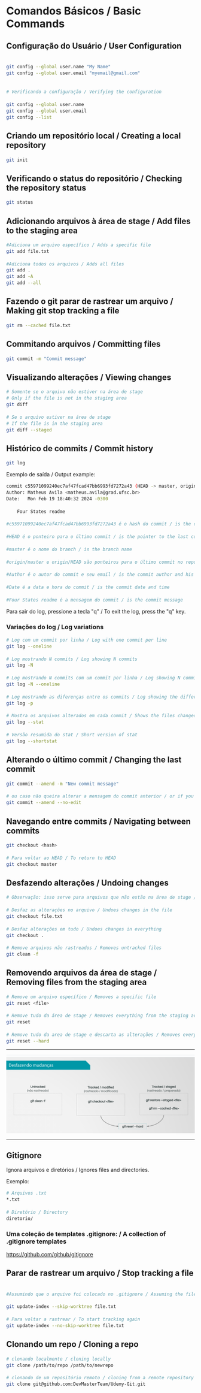 # Comandos Básicos / Basic Commands

## Configuração do Usuário / User Configuration
```bash

git config --global user.name "My Name"
git config --global user.email "myemail@gmail.com"


# Verificando a configuração / Verifying the configuration

git config --global user.name
git config --global user.email
git config --list    
```

## Criando um repositório local / Creating a local repository
```bash
git init
```

## Verificando o status do repositório / Checking the repository status
```bash
git status
```

## Adicionando arquivos à área de stage / Add files to the staging area
```bash
#Adiciona um arquivo específico / Adds a specific file
git add file.txt

#Adiciona todos os arquivos / Adds all files
git add .
git add -A
git add --all
```

## Fazendo o git parar de rastrear um arquivo / Making git stop tracking a file
```bash
git rm --cached file.txt
```

## Commitando arquivos / Committing files
```bash
git commit -m "Commit message"
```

## Visualizando alterações / Viewing changes
```bash
# Somente se o arquivo não estiver na área de stage
# Only if the file is not in the staging area
git diff

# Se o arquivo estiver na área de stage
# If the file is in the staging area
git diff --staged
```

## Histórico de commits / Commit history
```bash
git log
```

Exemplo de saída / Output example:
```bash
commit c55971099240ec7af47fcad47bb6993fd7272a43 (HEAD -> master, origin/master, origin/HEAD)
Author: Matheus Avila <matheus.avila@grad.ufsc.br>
Date:   Mon Feb 19 18:40:32 2024 -0300

    Four States readme

#c55971099240ec7af47fcad47bb6993fd7272a43 é o hash do commit / is the commit hash

#HEAD é o ponteiro para o último commit / is the pointer to the last commit

#master é o nome do branch / is the branch name

#origin/master e origin/HEAD são ponteiros para o último commit no repositório remoto / are pointers to the last commit in the remote repository

#Author é o autor do commit e seu email / is the commit author and his email

#Date é a data e hora do commit / is the commit date and time

#Four States readme é a mensagem do commit / is the commit message

```
Para sair do log, pressione a tecla "q" / To exit the log, press the "q" key.

### Variações do log / Log variations
```bash
# Log com um commit por linha / Log with one commit per line
git log --oneline

# Log mostrando N commits / Log showing N commits
git log -N

# Log mostrando N commits com um commit por linha / Log showing N commits with one commit per line
git log -N --oneline

# Log mostrando as diferenças entre os commits / Log showing the differences between commits
git log -p

# Mostra os arquivos alterados em cada commit / Shows the files changed in each commit
git log --stat

# Versão resumida do stat / Short version of stat
git log --shortstat
```

## Alterando o último commit / Changing the last commit
```bash
git commit --amend -m "New commit message"

# ou caso não queira alterar a mensagem do commit anterior / or if you don't want to change the previous commit message
git commit --amend --no-edit
```

## Navegando entre commits / Navigating between commits
```bash
git checkout <hash>

# Para voltar ao HEAD / To return to HEAD
git checkout master
```

## Desfazendo alterações / Undoing changes
```bash
# Observação: isso serve para arquivos que não estão na área de stage / Note: this is for files that are not in the staging area

# Desfaz as alterações no arquivo / Undoes changes in the file
git checkout file.txt

# Desfaz alterações em tudo / Undoes changes in everything
git checkout .

# Remove arquivos não rastreados / Removes untracked files
git clean -f
```

## Removendo arquivos da área de stage / Removing files from the staging area
```bash
# Remove um arquivo específico / Removes a specific file
git reset <file>

# Remove tudo da área de stage / Removes everything from the staging area
git reset

# Remove tudo da area de stage e descarta as alterações / Removes everything from the staging area and discards changes
git reset --hard
```

***
![Desfazendo mudanças](image.png)
***

## Gitignore
Ignora arquivos e diretórios / Ignores files and directories.

Exemplo:
```bash
# Arquivos .txt
*.txt

# Diretório / Directory
diretorio/
```

### Uma coleção de templates .gitignore: / A collection of .gitignore templates
https://github.com/github/gitignore

## Parar de rastrear um arquivo / Stop tracking a file
```bash

#Assumindo que o arquivo foi colocado no .gitignore / Assuming the file was put in .gitignore

git update-index --skip-worktree file.txt

# Para voltar a rastrear / To start tracking again
git update-index --no-skip-worktree file.txt
```

## Clonando um repo / Cloning a repo
```bash
# clonando localmente / cloning locally
git clone /path/to/repo /path/to/newrepo

# clonando de um repositório remoto / cloning from a remote repository
git clone git@github.com:DevMasterTeam/Udemy-Git.git

